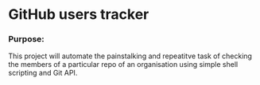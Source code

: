 # GitHub users tracker
### Purpose:
This project will automate the painstalking and repeatitve task of checking the members of a particular repo of an organisation using simple shell scripting and Git API.
###
